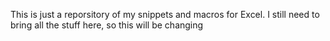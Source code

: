 This is just a reporsitory of my snippets and macros for Excel. I still need to bring all the stuff here, so this will be changing
